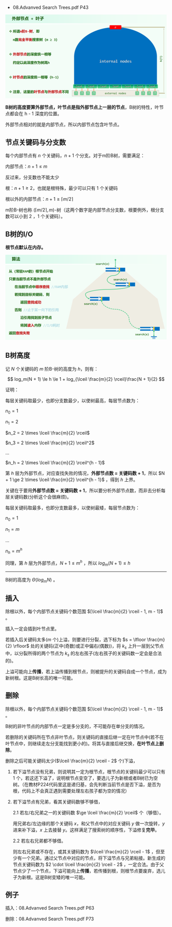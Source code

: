 * 08.Advanved Search Trees.pdf P43

![img](img/BTree/1.png)

**B树的高度要算外部节点，叶节点是指外部节点上一层的节点**，B树的特性，叶节点都会在 h - 1 深度的位置。

外部节点相对的就是内部节点，所以内部节点包含叶节点。

## 节点关键码与分支数

每个内部节点有 $n$ 个关键码，$n + 1$ 个分支。对于m阶B树，需要满足：

内部节点：$n + 1 \le m$

反过来，分支数也不能太少

根：$n + 1 \ge 2$，也就是根特殊，最少可以只有 $1$ 个关键码

根以外的内部节点：$n + 1 \ge \lceil m / 2 \rceil$

m阶B-树也称 $(\lceil m / 2 \rceil, m)$-树（这两个数字是内部节点分支数，根要例外，根分支数可以小到 $2$ ，$1$ 个关键码）。

## B树的I/O

**根节点默认在内存。**

![img](img/BTree/2.png)

## B树高度

记 $N$ 个关键码的 $m$ 阶B-树的高度为 $h$，则有：

$$
log_m(N + 1) \le h \le 1 + log_{\lceil \frac{m}{2} \rceil}\frac{N + 1}{2}
$$

证明：

每层关键码取最少，也即分支数最少，以使树最高，每层节点数为：

$n_0 = 1$

$n_1 = 2$

$n_2 = 2 \times \lceil \frac{m}{2} \rceil$

$n_3 = 2 \times \lceil \frac{m}{2} \rceil^2$

$...$

$n_h = 2 \times \lceil \frac{m}{2} \rceil^{h - 1}$

第 $h$ 层为外部节点，对应查找失败的情况，**外部节点数 = 关键码数 + 1**，所以 $N + 1 \ge 2 \times \lceil \frac{m}{2} \rceil^{h - 1}$ ，得到 $h$ 上界。

关键在于要用**外部节点数 = 关键码数 + 1**，所以要分析外部节点数，而非去分析每层关键码数(分析这个会很麻烦)。

每层关键码取最多，也即分支数最多，以使树最矮，每层节点数为：

$n_0 = 1$

$n_1 = m$

$...$

$n_h = m^h$

同理，第 $h$ 层为外部节点，$N + 1 \le m^h$ ，所以 $log_m{(N + 1)} \le h$

---

B树的高度为 $\Theta(log_m{N})$ 。

## 插入

除根以外，每个内部节点关键码个数范围 $[\lceil \frac{m}{2} \rceil - 1, m - 1]$ 。

插入一定会插到叶节点里。

若插入后关键码太多($m$ 个)上溢，则要进行分裂，选下标为 $s = \lfloor \frac{m}{2} \rfloor$ 处的关键码(正中(奇数)或正中偏右(偶数))，将 $k_s$ 上升一层到父节点中，以分裂所得的两个节点为 $k_s$ 的左右孩子(左右孩子的关键码数一定会是合法的)。

上溢可能向上**传播**，若上溢传播到根节点，则被提升的关键码自成一个节点，成为新树根。这是B树长高的唯一可能。

## 删除

除根以外，每个内部节点关键码个数范围 $[\lceil \frac{m}{2} \rceil - 1, m - 1]$ 。

B树的非叶节点的内部节点一定是多分支的，不可能存在单分支的情况。

若删除的关键码所在节点非叶节点，则关键码的直接后继一定在叶节点中(若不在叶节点中，则继续走左分支能找到更小的)。将其与直接后继交换，**在叶节点上删除**。

删除之后可能关键码太少($\lceil \frac{m}{2} \rceil - 2$ 个)下溢，

1. 若下溢节点没有兄弟，则说明其一定为根节点，根节点的关键码最少可以只有 $1$ 个，若这还下溢了，说明根节点变空了，要选儿子为新根或者B树已为空树。（在教材P224代码里这是递归基，会先判断当前节点是否下溢，是否为根，代码上不会真正遇到需要处理左右孩子都为空的情况）

2. 若下溢节点有兄弟，看其关键码数够不够借，

    2.1 若左/右兄弟之一的关键码数 $\ge \lceil \frac{m}{2} \rceil$ 个（够借）。

    用兄弟右/左边缘的那个关键码 $x$，和父节点中的对应关键码 $y$ 做一次旋转，$y$ 进来补下溢，$x$ 上去接替 $y$。这样满足了搜索树的顺序性，下溢修复**完毕**。

    2.2 若左右兄弟都不够借。

    则左右兄弟或不存在，或其关键码数为 $\lceil \frac{m}{2} \rceil - 1$ ，但至少有一个兄弟。通过父节点中对应的节点，将下溢节点与兄弟粘接。新生成的节点关键码数为 $2 \cdot \lceil \frac{m}{2} \rceil - 2$ ，一定合法。由于父节点少了一个节点，下溢可能向上**传播**，若传播到根，则根节点要废弃，选儿子为新根。这是B树变矮的唯一可能。

## 例子

插入：08.Advanved Search Trees.pdf P63

删除：08.Advanved Search Trees.pdf P73